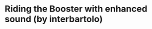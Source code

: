 <!--
id: 19499683324
link: http://tumblr.atmos.org/post/19499683324/riding-the-booster-with-enhanced-sound-by
slug: riding-the-booster-with-enhanced-sound-by
date: Sat Mar 17 2012 23:01:58 GMT-0700 (PDT)
publish: 2012-03-017
tags: 
title: Riding the Booster with enhanced sound (by interbartolo)
-->


Riding the Booster with enhanced sound (by interbartolo)
========================================================



